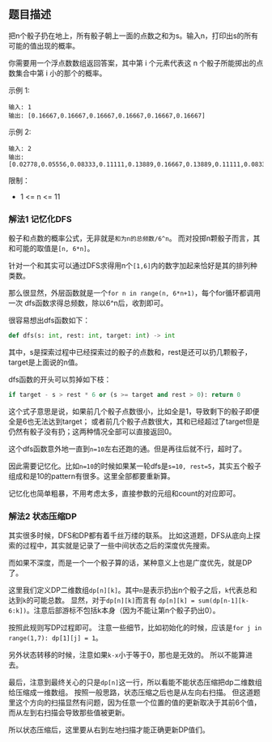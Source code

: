 ## 题目描述

把n个骰子扔在地上，所有骰子朝上一面的点数之和为s。输入n，打印出s的所有可能的值出现的概率。

你需要用一个浮点数数组返回答案，其中第 i 个元素代表这 n 个骰子所能掷出的点数集合中第 i 小的那个的概率。

示例 1:
```
输入: 1
输出: [0.16667,0.16667,0.16667,0.16667,0.16667,0.16667]
```
示例 2:
```
输入: 2
输出: [0.02778,0.05556,0.08333,0.11111,0.13889,0.16667,0.13889,0.11111,0.08333,0.05556,0.02778]
```

限制：
- 1 <= n <= 11

### 解法1 记忆化DFS
骰子和点数的概率公式，无非就是`和为n的总频数/6^n`。
而对投掷n颗骰子而言，其和可能的取值是`[n, 6*n]`。

针对一个和其实可以通过DFS求得用n个`[1,6]`内的数字加起来恰好是其的排列种类数。

那么很显然，外层函数就是一个`for n in range(n, 6*n+1)`，每个for循环都调用一次
dfs函数求得总频数，除以6^n后，收割即可。

很容易想出dfs函数如下：
```python
def dfs(s: int, rest: int, target: int) -> int
```
其中，s是探索过程中已经探索过的骰子的点数和，rest是还可以扔几颗骰子，target是上面说的n值。

dfs函数的开头可以剪掉如下枝：
```python
if target - s > rest * 6 or (s >= target and rest > 0): return 0
```
这个式子意思是说，如果前几个骰子点数很小，比如全是1，导致剩下的骰子即便全是6也无法达到target；
或者前几个骰子点数很大，其和已经超过了target但是仍然有骰子没有扔；这两种情况全部可以直接返回0。

这个dfs函数意外地一直到`n=10`左右还跑的通。但是再往后就不行，超时了。

因此需要记忆化。比如`n=10`的时候如果某一轮dfs是`s=10, rest=5`，其实五个骰子组成和是10的pattern有很多。这里全部都要重新算。

记忆化也简单粗暴，不用考虑太多，直接参数的元组和count的对应即可。

### 解法2 状态压缩DP
其实很多时候，DFS和DP都有着千丝万缕的联系。
比如这道题，DFS从底向上探索的过程中，其实就是记录了一些中间状态之后的深度优先搜索。

而如果不深度，而是一个一个骰子算的话，某种意义上也是广度优先，就是DP了。

这里我们定义DP二维数组`dp[n][k]`。其中`n`是表示扔出n个骰子之后，`k`代表总和达到`k`的可能总数。
显然，对于`dp[n][k]`而言有
`dp[n][k] = sum(dp[n-1][k-6:k])`。注意后部游标不包括k本身（因为不能让第n个骰子扔出0）。

按照此规则写DP过程即可。
注意一些细节，比如初始化的时候，应该是`for j in range(1,7): dp[1][j] = 1`。

另外状态转移的时候，注意如果`k-x`小于等于0，那也是无效的。
所以不能算进去。

最后，注意到最终关心的只是`dp[n]`这一行，所以看能不能状态压缩把dp二维数组给压缩成一维数组。
按照一般思路，状态压缩之后也是从左向右扫描。
但这道题里这个方向的扫描显然有问题，因为任意一个位置的值的更新取决于其前6个值，而从左到右扫描会导致那些值被更新。

所以状态压缩后，这里要从右到左地扫描才能正确更新DP值们。